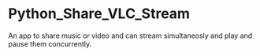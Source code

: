 # Python_Share_VLC_Stream
An app to share music or video and can stream simultaneosly and play and pause them concurrently.
